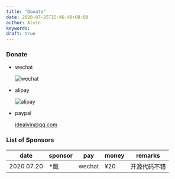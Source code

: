 ```yaml
---
title: "Donate"
date: 2020-07-25T15:46:40+08:00
author: Alvin
keywords:
draft: true
---
```


### Donate

- wechat

  ![wechat](/images/wx.png "wechat")

- alipay

  ![alipay](/images/zfb.png "alipay")

- paypal

  idealvin@qq.com


### List of Sponsors

|    date    |  sponsor  |   pay   |  money  |       remarks        |
|------------|-----------|---------|---------|----------------------|
| 2020.07.20 |   *鹰     |  wechat |  ¥20    |开源代码不错            |

